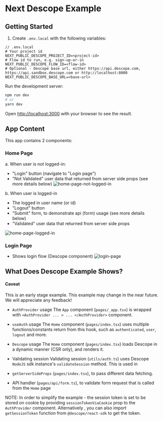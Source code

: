 # Next Descope Example

## Getting Started

1. Create `.env.local` with the following variables:
```env
// .env.local
# Your project id
NEXT_PUBLIC_DESCOPE_PROJECT_ID=<project-id>
# Flow id to run, e.g. sign-up-or-in
NEXT_PUBLIC_DESCOPE_FLOW_ID=<flow-id>
# Optional - Descope base url, either https://api.descope.com, https://api.sandbox.descope.com or http://localhost:8000
NEXT_PUBLIC_DESCOPE_BASE_URL=<base-url>
```

Run the development server:

```bash
npm run dev
# or
yarn dev
```

Open [http://localhost:3000](http://localhost:3000) with your browser to see the result.

## App Content
 This app contains 2 components:

### Home Page
a. When user is not logged-in:
 - "Login" button (navigate to "Login page")
 - "Not Validated" user data that returned from server side props (see more details below)
![home-page-not-logged-in](https://user-images.githubusercontent.com/10514677/206518925-16465344-f77d-4166-a0a5-22f9eea40438.png)

b. When user is logged-in
 - The logged in user name (or id)
 - "Logout" button
 - "Submit" form, to demonstrate api (form) usage (see more details below)
 - "Validated" user data that returned from server side props

![home-page-logged-in](https://user-images.githubusercontent.com/10514677/206575364-c574147b-18b0-4d0c-b6a6-af56c4ab7673.png)

 ### Login Page
 - Shows login flow (Descope component)
![login-page](https://user-images.githubusercontent.com/10514677/206518915-609865ce-196b-41be-9670-47278a72bd10.png)

## What Does Descope Example Shows?
#### Caveat
This is an early stage example. This example may change in the near future. We will appreciate any feedback!

 - `AuthProvider` usage
 The `App` component (`pages/_app.tsx`) is wrapped with `<AuthProvider ... > ... </AuthProvider>` component.

 - `useAuth` usage
The `Home` component (`pages/index.tsx`) uses multiple functions/constants return from this hook, such as `authenticated`, `user`, `logout` and more.

- `Descope` usage
The `Home` component (`pages/index.tsx`) loads Descope in a dynamic manner (CSR only), and renders it.

- Validating session
Validating session (`utils/auth.ts`) uses Descope `NodeJS` sdk instance's `validateSession` method.
This is used in
 - `getServerSideProps` (`pages/index.tsx`), to pass different data fetching.
 - API handler (`pages/api/form.ts`), to validate form request that is called from the `Home` page

 NOTE: In order to simplify the example - the session token is set to be stored on cookie by providing `sessionTokenViaCookie` prop to the `AuthProvider` component. Alternatively , you can also import `getSessionToken` function from `@descope/react-sdk` to get the token.